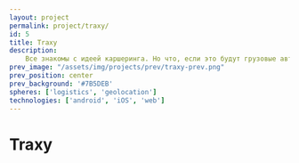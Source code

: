 ```yaml
---
layout: project
permalink: project/traxy/
id: 5
title: Traxy
description:
    Все знакомы с идеей каршеринга. Но что, если это будут грузовые автомобили? Можно самостоятельно организовать переезд, отвезти товары, вещи в другой город, не прибегая к услугам водителей.
prev_image: "/assets/img/projects/prev/traxy-prev.png"
prev_position: center
prev_background: '#7B5DEB'
spheres: ['logistics', 'geolocation']
technologies: ['android', 'iOS', 'web']
---
```


# Traxy
